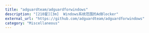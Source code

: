 ```yaml
---
title: "adguardteam/adguardforwindows"
description: "[210星][3m]  Windows系统范围的AdBlocker"
external_url: "https://github.com/adguardteam/adguardforwindows"
category: "Miscellaneous"
---
```

